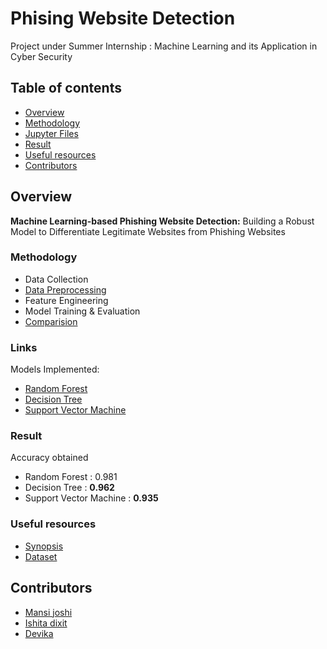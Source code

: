 # Phising Website Detection
Project under Summer Internship : Machine Learning and its Application in Cyber Security

## Table of contents

- [Overview](#overview)
- [Methodology](#methodology)
- [Jupyter Files](#links)
- [Result](#result)
- [Useful resources](#useful-resources)
- [Contributors](#contributors)

## Overview
<strong>Machine Learning-based Phishing Website Detection:</strong> Building a Robust Model to Differentiate Legitimate Websites from Phishing Websites

### Methodology
- Data Collection
- [Data Preprocessing](https://github.com/mansi05041/Phishing_website_detection/blob/main/Data_Preprocessing.ipynb)
- Feature Engineering
- Model Training & Evaluation
- [Comparision](https://github.com/mansi05041/Phishing_website_detection/blob/main/Comparision.ipynb)

### Links
Models Implemented:
- [Random Forest](https://github.com/mansi05041/Phishing_website_detection/blob/main/Random_Forest.ipynb)
- [Decision Tree](https://github.com/mansi05041/Phishing_website_detection/blob/main/Decision_Tree.ipynb)
- [Support Vector Machine](https://github.com/mansi05041/Phishing_website_detection/blob/main/svm.ipynb)

### Result
Accuracy obtained
- Random Forest : <storng>0.981</strong>
- Decision Tree : <strong>0.962</strong>
- Support Vector Machine : <strong>0.935</strong>

### Useful resources
- [Synopsis](https://github.com/mansi05041/Phishing_website_detection/blob/main/Synopsis_SummerIntern.pdf)
- [Dataset](https://www.kaggle.com/datasets/shashwatwork/phishing-dataset-for-machine-learning)

## Contributors
- [Mansi joshi](https://github.com/mansi05041)
- [Ishita dixit](https://github.com/Ishitadixittt)
- [Devika](https://github.com/DEVIKAVASHISTH)


